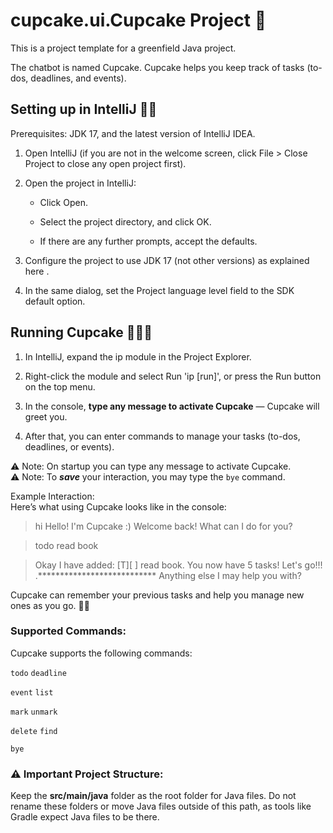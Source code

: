 # cupcake.ui.Cupcake Project 🧁

This is a project template for a greenfield Java project.

The chatbot is named Cupcake. Cupcake helps you keep track of tasks (to-dos, deadlines, and events).

## Setting up in IntelliJ 🧑‍💻

Prerequisites: JDK 17, and the latest version of IntelliJ IDEA.

1. Open IntelliJ (if you are not in the welcome screen, click File > Close Project to close any open project first).

2. Open the project in IntelliJ:

    - Click Open.

    - Select the project directory, and click OK.

    - If there are any further prompts, accept the defaults.

3. Configure the project to use JDK 17 (not other versions) as explained here
.
4. In the same dialog, set the Project language level field to the SDK default option.

## Running Cupcake 🏃🏃‍♀️

1. In IntelliJ, expand the ip module in the Project Explorer.

2. Right-click the module and select Run 'ip [run]', or press the Run button on the top menu.

3. In the console, **type any message to activate Cupcake** — Cupcake will greet you.

4. After that, you can enter commands to manage your tasks (to-dos, deadlines, or events).

⚠️ Note: On startup you can type any message to activate Cupcake.  
⚠️ Note: To **_save_** your interaction, you may type the `bye` command.  

Example Interaction:  
Here’s what using Cupcake looks like in the console:

> hi
Hello! I'm Cupcake :) Welcome back! What can I do for you?

> todo read book

>Okay I have added: [T][ ] read book. 
> You now have 5 tasks! Let's go!!!         
.***************************
Anything else I may help you with?


Cupcake can remember your previous tasks and help you manage new ones as you go. 🎂✨

### Supported Commands:

Cupcake supports the following commands:

`todo`
`deadline`

`event`
`list`

`mark`
`unmark`

`delete`
`find`

`bye`

### ⚠️ Important Project Structure:

Keep the **src/main/java** folder as the root folder for Java files.
Do not rename these folders or move Java files outside of this path, as tools like Gradle expect Java files to be there.